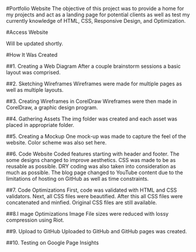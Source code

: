 #Portfolio Website
The objective of this project was to provide a home for my projects and act as a landing page for potential clients as well as test my currently knowledge of HTML, CSS, Responsive Design, and Optimization.

#Access Website

Will be updated shortly.

#How It Was Created

##1. Creating a Web Diagram
After a couple brainstorm sessions a basic layout was comprised.

##2. Sketching Wireframes
Wireframes were made for multiple pages as well as multiple layouts.

##3. Creating Wireframes in CorelDraw
Wireframes were then made in CorelDraw, a graphic design program.

##4. Gathering Assets
The img folder was created and each asset was placed in appropriate folder.

##5. Creating a Mockup
One mock-up was made to capture the feel of the website. Color scheme was also set here.

##6. Code Website
Coded features starting with header and footer. The some designs changed to improve aesthetics. CSS was made to be as reusable as possible. DRY coding was also taken into consideration as much as possible. The blog page changed to YouTube content due to the limitations of hosting on GitHub as well as time constraints.

##7. Code Optimizations
First, code was validated with HTML and CSS validators. Next, all CSS files were beautified. After this all CSS files were concatenated and minfied. Original CSS files are still available.

##8.I mage Optimizations
Image File sizes were reduced with lossy compression using Riot.

##9. Upload to GitHub
Uploaded to GitHub and GitHub pages was created.

##10. Testing on Google Page Insights
